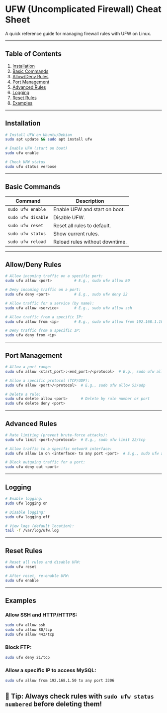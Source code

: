 # UFW (Uncomplicated Firewall) Cheat Sheet

A quick reference guide for managing firewall rules with UFW on Linux.

---

## **Table of Contents**
1. [Installation](#installation)
2. [Basic Commands](#basic-commands)
3. [Allow/Deny Rules](#allowdeny-rules)
4. [Port Management](#port-management)
5. [Advanced Rules](#advanced-rules)
6. [Logging](#logging)
7. [Reset Rules](#reset-rules)
8. [Examples](#examples)

---

## **Installation**
```bash
# Install UFW on Ubuntu/Debian
sudo apt update && sudo apt install ufw

# Enable UFW (start on boot)
sudo ufw enable

# Check UFW status
sudo ufw status verbose
```

---

## **Basic Commands**
| Command | Description |
|---------|-------------|
| `sudo ufw enable` | Enable UFW and start on boot. |
| `sudo ufw disable` | Disable UFW. |
| `sudo ufw reset` | Reset all rules to default. |
| `sudo ufw status` | Show current rules. |
| `sudo ufw reload` | Reload rules without downtime. |

---

## **Allow/Deny Rules**
```bash
# Allow incoming traffic on a specific port:
sudo ufw allow <port>          # E.g., sudo ufw allow 80

# Deny incoming traffic on a port:
sudo ufw deny <port>           # E.g., sudo ufw deny 22

# Allow traffic for a service (by name):
sudo ufw allow <service>       # E.g., sudo ufw allow ssh

# Allow traffic from a specific IP:
sudo ufw allow from <ip>       # E.g., sudo ufw allow from 192.168.1.100

# Deny traffic from a specific IP:
sudo ufw deny from <ip>
```

---

## **Port Management**
```bash
# Allow a port range:
sudo ufw allow <start_port>:<end_port>/<protocol>  # E.g., sudo ufw allow 3000:4000/tcp

# Allow a specific protocol (TCP/UDP):
sudo ufw allow <port>/<protocol>  # E.g., sudo ufw allow 53/udp

# Delete a rule:
sudo ufw delete allow <port>      # Delete by rule number or port
sudo ufw delete deny <port>
```

---

## **Advanced Rules**
```bash
# Rate limiting (prevent brute-force attacks):
sudo ufw limit <port>/<protocol>  # E.g., sudo ufw limit 22/tcp

# Allow traffic to a specific network interface:
sudo ufw allow in on <interface> to any port <port>  # E.g., sudo ufw allow in on eth0 to any port 80

# Block outgoing traffic for a port:
sudo ufw deny out <port>
```

---

## **Logging**
```bash
# Enable logging:
sudo ufw logging on

# Disable logging:
sudo ufw logging off

# View logs (default location):
tail -f /var/log/ufw.log
```

---

## **Reset Rules**
```bash
# Reset all rules and disable UFW:
sudo ufw reset

# After reset, re-enable UFW:
sudo ufw enable
```

---

## **Examples**
### Allow SSH and HTTP/HTTPS:
```bash
sudo ufw allow ssh
sudo ufw allow 80/tcp
sudo ufw allow 443/tcp
```

### Block FTP:
```bash
sudo ufw deny 21/tcp
```

### Allow a specific IP to access MySQL:
```bash
sudo ufw allow from 192.168.1.50 to any port 3306
```



📌 **Tip**: Always check rules with `sudo ufw status numbered` before deleting them!
---